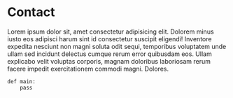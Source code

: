 # Contact

Lorem ipsum dolor sit, amet consectetur adipisicing elit. Dolorem minus iusto eos adipisci harum sint id consectetur suscipit eligendi! Inventore expedita nesciunt non magni soluta odit sequi, temporibus voluptatem unde ullam sed incidunt delectus cumque rerum error quibusdam eos. Ullam explicabo velit voluptas corporis, magnam doloribus laboriosam rerum facere impedit exercitationem commodi magni. Dolores.

```
def main:
    pass
```
